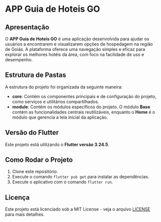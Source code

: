 # APP Guia de Hoteis GO

## Apresentação
O **APP Guia de Hoteis GO** é uma aplicação desenvolvida para ajudar os usuários a encontrarem e visualizarem opções de hospedagem na região de Goiás. A plataforma oferece uma navegação simples e eficaz para explorar os melhores hotéis da área, com foco na facilidade de uso e desempenho.

## Estrutura de Pastas
A estrutura do projeto foi organizada da seguinte maneira:


- **core**: Contém os componentes principais e de configuração do projeto, como serviços e utilitários compartilhados.
- **module**: Contém os módulos específicos do projeto. O módulo **Base** contém as funcionalidades centrais reutilizáveis, enquanto o **Home** é o módulo que gerencia a tela inicial da aplicação.

## Versão do Flutter
Este projeto está utilizando o **Flutter versão 3.24.5**.

## Como Rodar o Projeto

1. Clone este repositório.
2. Execute o comando `flutter pub get` para instalar as dependências.
3. Execute o aplicativo com o comando `flutter run`.

## Licença
Este projeto está licenciado sob a MIT License - veja o arquivo [LICENSE](LICENSE) para mais detalhes.

